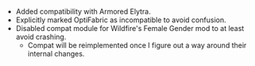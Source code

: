 - Added compatibility with Armored Elytra.
- Explicitly marked OptiFabric as incompatible to avoid confusion.
- Disabled compat module for Wildfire's Female Gender mod to at least avoid crashing.
  - Compat will be reimplemented once I figure out a way around their internal changes.